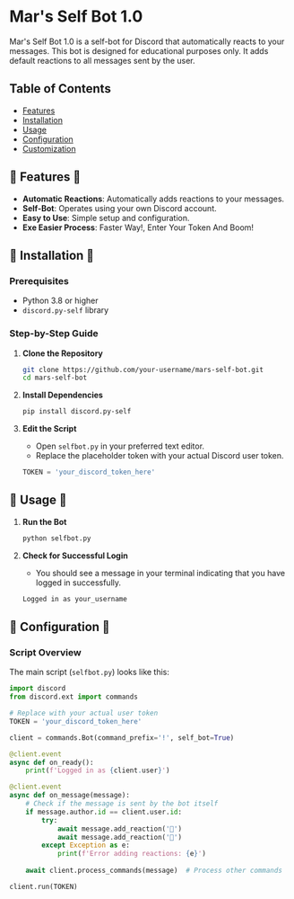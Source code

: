#  **Mar's Self Bot 1.0** 

Mar's Self Bot 1.0 is a self-bot for Discord that automatically reacts to your messages. This bot is designed for educational purposes only. It adds default reactions to all messages sent by the user.

## Table of Contents

- [Features](#features)
- [Installation](#installation)
- [Usage](#usage)
- [Configuration](#configuration)
- [Customization](#customization)

## 🌟 **Features** 🌟

- **Automatic Reactions**: Automatically adds reactions to your messages.
- **Self-Bot**: Operates using your own Discord account.
- **Easy to Use**: Simple setup and configuration.
- **Exe Easier Process**: Faster Way!, Enter Your Token And Boom!
## 🔧 **Installation** 🔧

### Prerequisites

- Python 3.8 or higher
- `discord.py-self` library

### Step-by-Step Guide

1. **Clone the Repository**

    ```sh
    git clone https://github.com/your-username/mars-self-bot.git
    cd mars-self-bot
    ```

2. **Install Dependencies**

    ```sh
    pip install discord.py-self
    ```

3. **Edit the Script**

    - Open `selfbot.py` in your preferred text editor.
    - Replace the placeholder token with your actual Discord user token.

    ```python
    TOKEN = 'your_discord_token_here'
    ```

## 📄 **Usage** 📄

1. **Run the Bot**

    ```sh
    python selfbot.py
    ```

2. **Check for Successful Login**

    - You should see a message in your terminal indicating that you have logged in successfully.

    ```sh
    Logged in as your_username
    ```

## 📜 **Configuration** 📜

### Script Overview

The main script (`selfbot.py`) looks like this:

```python
import discord
from discord.ext import commands

# Replace with your actual user token
TOKEN = 'your_discord_token_here'

client = commands.Bot(command_prefix='!', self_bot=True)

@client.event
async def on_ready():
    print(f'Logged in as {client.user}')

@client.event
async def on_message(message):
    # Check if the message is sent by the bot itself
    if message.author.id == client.user.id:
        try:
            await message.add_reaction('💚')
            await message.add_reaction('🍍')
        except Exception as e:
            print(f'Error adding reactions: {e}')
    
    await client.process_commands(message)  # Process other commands

client.run(TOKEN)
